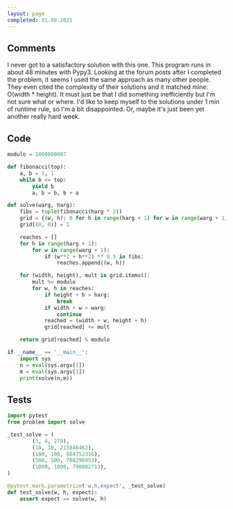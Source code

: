 ```yaml
---
layout: page
completed: 01.08.2021
---
```


## Comments

I never got to a satisfactory solution with this one.  This program runs in
about 48 minutes with Pypy3.  Looking at the forum posts after I completed the
problem, it seems I used the same approach as many other people.  They even
cited the complexity of their solutions and it matched mine: O(width * height).
It must just be that I did something inefficiently but I'm not sure what or
where.  I'd like to keep myself to the solutions under 1 min of runtime rule,
so I'm a bit disappointed.  Or, maybe it's just been yet another really hard
week.

## Code

```python
modulo = 1000000007

def fibonacci(top):
    a, b = 1, 1
    while b <= top:
        yield b
        a, b = b, b + a

def solve(warg, harg):
    fibs = tuple(fibonacci(harg * 2))
    grid = {(w, h): 0 for h in range(harg + 1) for w in range(warg + 1)}
    grid[(0, 0)] = 1

    reaches = []
    for h in range(harg + 1):
        for w in range(warg + 1):
            if (w**2 + h**2) ** 0.5 in fibs:
                reaches.append((w, h))

    for (width, height), mult in grid.items():
        mult %= modulo
        for w, h in reaches:
            if height + h > harg:
                break
            if width + w > warg:
                continue
            reached = (width + w, height + h)
            grid[reached] += mult

    return grid[reached] % modulo

if __name__ == '__main__':
    import sys
    n = eval(sys.argv[1])
    m = eval(sys.argv[1])
    print(solve(n,m))
```

## Tests

```python
import pytest
from problem import solve

_test_solve = (
        (3, 4, 278),
        (10, 10, 215846462),
        (100, 100, 804752316),
        (500, 500, 708290453),
        (1000, 1000, 790802713),
)

@pytest.mark.parametrize('w,h,expect', _test_solve)
def test_solve(w, h, expect):
    assert expect == solve(w, h)
```
